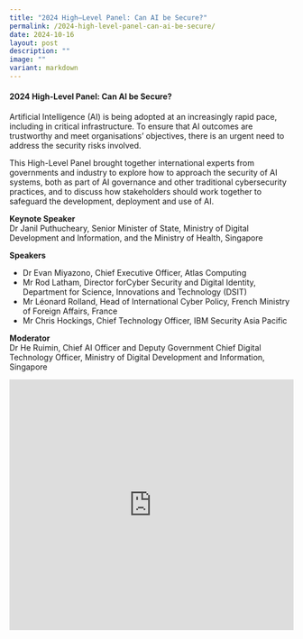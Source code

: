 ```yaml
---
title: "2024 High–Level Panel: Can AI be Secure?"
permalink: /2024-high-level-panel-can-ai-be-secure/
date: 2024-10-16
layout: post
description: ""
image: ""
variant: markdown
---
```

#### **2024 High-Level Panel: Can AI be Secure?**

Artificial Intelligence (AI) is being adopted at an increasingly rapid pace, including in critical infrastructure. To ensure that AI outcomes are trustworthy and meet organisations’ objectives, there is an urgent need to address the security risks involved.

This High-Level Panel brought together international experts from governments and industry to explore how to approach the security of AI systems, both as part of AI governance and other traditional cybersecurity practices, and to discuss how stakeholders should work together to safeguard the development, deployment and use of AI.

**Keynote Speaker**
<br>Dr Janil Puthucheary, Senior Minister of State, Ministry of Digital Development and Information, and the Ministry of Health, Singapore

**Speakers**
* Dr Evan Miyazono, Chief Executive Officer, Atlas Computing
* Mr Rod Latham, Director forCyber Security and Digital Identity, Department for Science, Innovations and Technology (DSIT)
* Mr Léonard Rolland, Head of International Cyber Policy, French Ministry of Foreign Affairs, France
* Mr Chris Hockings, Chief Technology Officer, IBM Security Asia Pacific

**Moderator**
<br>Dr He Ruimin, Chief AI Officer and Deputy Government Chief Digital Technology Officer, Ministry of Digital Development and Information, Singapore

<iframe allowfullscreen="" allow="accelerometer; autoplay; clipboard-write; encrypted-media; gyroscope; picture-in-picture; web-share" frameborder="0" title="YouTube video player" src="https://www.youtube.com/embed/jzzHt9qBUsA?si=5xgguxk_WDpMWokM" width="100%" height="445"></iframe>